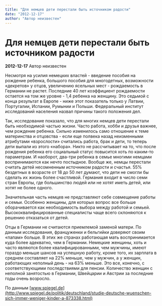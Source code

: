 ```yaml
---
title: "Для немцев дети перестали быть источником радости"
date: "2012-12-17"
author: "Автор неизвестен"
---
```


# Для немцев дети перестали быть источником радости

**2012-12-17** Автор неизвестен

Несмотря на усилия немецких властей - введение пособия на рождение ребенка, большого пособия для многодетных, возможности «декретов» у отцов, увеличению ясельных мест - рождаемость в Германии не растет. Последние 40 лет коэффициент рождаемости остается на том же уровне - 1,4 ребенка на женщину. Это седьмой с конца результат в Европе - ниже этот показатель только у Латвии, Португалии, Испании, Румынии и Польши. Федеральный институт исследований населения назвал причины такого положения дел.

Так, исследование показало, что для многих немцев дети перестали быть необходимой частью жизни. Часто работа, хобби и друзья важнее, чем рождение ребенка. Сильно изменилось само отношение к теме материнства и отцовства - если еще полвека назад неизменными атрибутами «взрослости» считались работа, брак и дети, то теперь дети выпали из этого «набора». Никто не рассчитывает на то, что после рождения ребенка его социальный статус повысится хоть по каким-то параметрам. И наоборот, два-три ребенка в семье многими немцами воспринимаются как нечто постыдное. Вообще же, немцы перестали считать детей несомненным источником радости и счастья. 55% бездетных в возрасте от 18 до 50 лет думают, что дети не смогли бы сделать их жизнь более счастливой. Германия входит в число семи стран Европы, где большинство людей или не хотят иметь детей, или хотят не более одного.

Значительная часть немцев не представляют себе совмещение работы и семьи. Особенно женщины, для которых вопрос все больше оборачивается как необходимость выбора между работой и семьей. Высококвалифицированные специалисты чаще всего склоняются к решению отказаться от детей.

Отцы в Германии не считаются приемлемой заменой матери. По данным исследования, француженки и бельгийки доверяют своим «папам» больше. В этих же странах работающая мать воспринимается куда более адекватно, чем в Германии. Немецкие женщины, хоть и часто являются более квалифицированными, чем мужчины, имеют гораздо меньше шансов на успешную работу, кроме того, их зарплата в среднем составляет на 22% меньше, чем у мужчин, а у женщин, работающих неполный день - на 63% меньше. Это все, конечно, с соответствующими последствиями для пенсии. Количество женщин с неполной занятостью в Германии, Швейцарии и Австрии за последние годы очень возросло.

По данным [www.spiegel.de](http://www.spiegel.de/politik/deutschland/studie-deutsche-wuenschen-sich-immer-weniger-kinder-a-873338.html)